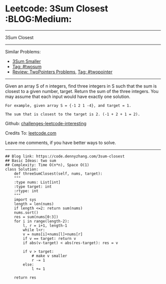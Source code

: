 
# Leetcode: 3Sum Closest     :BLOG:Medium:

---

3Sum Closest  

---

Similar Problems:  

-   [3Sum Smaller](https://code.dennyzhang.com/3sum-smaller)
-   [Tag: #twosum](https://code.dennyzhang.com/tag/twosum)
-   [Review: TwoPointers Problems](https://code.dennyzhang.com/review-twopointer), [Tag: #twopointer](https://code.dennyzhang.com/tag/twopointer)

---

Given an array S of n integers, find three integers in S such that the sum is closest to a given number, target. Return the sum of the three integers. You may assume that each input would have exactly one solution.  

    For example, given array S = {-1 2 1 -4}, and target = 1.
    
    The sum that is closest to the target is 2. (-1 + 2 + 1 = 2).

Github: [challenges-leetcode-interesting](https://github.com/DennyZhang/challenges-leetcode-interesting/tree/master/problems/3sum-closest)  

Credits To: [leetcode.com](https://leetcode.com/problems/3sum-closest/description/)  

Leave me comments, if you have better ways to solve.  

---

    ## Blog link: https://code.dennyzhang.com/3sum-closest
    ## Basic Ideas: two sum
    ## Complexity: Time O(n*n), Space O(1)
    class Solution:
        def threeSumClosest(self, nums, target):
    	"""
    	:type nums: List[int]
    	:type target: int
    	:rtype: int
    	"""
    	import sys
    	length = len(nums)
    	if length <=2: return sum(nums)
    	nums.sort()
    	res = sum(nums[0:3])
    	for i in range(length-2):
    	    l, r = i+1, length-1
    	    while l<r:
    		v = nums[i]+nums[l]+nums[r]
    		if v == target: return v
    		if abs(v-target) < abs(res-target): res = v
    
    		if v > target:
    		    # make v smaller
    		    r -= 1
    		else:
    		    l += 1
    
    	return res

